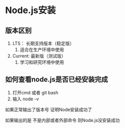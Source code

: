 # Node.js安装

## 版本区别
1. LTS： 长期支持版本（稳定版）
    1. 适合在生产环境中使用
2. Current: 最新版（测试版）
    1. 学习和研究环境中使用

## 如何查看node.js是否已经安装完成
1. 打开cmd 或者 git bash
2. 输入 node -v

如果正常输出了版本号 证明Node安装成功了

如果输出的是 不是内部或者外部命令 则Node.js没安装成功
